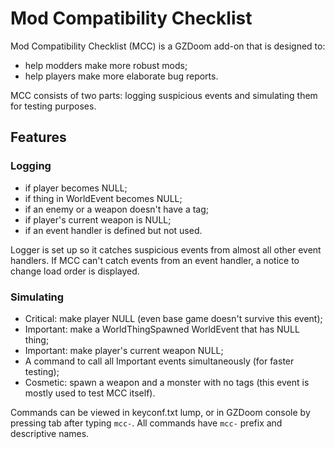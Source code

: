 # Mod Compatibility Checklist

Mod Compatibility Checklist (MCC) is a GZDoom add-on that is designed to:
- help modders make more robust mods;
- help players make more elaborate bug reports.

MCC consists of two parts: logging suspicious events and simulating them for
testing purposes.

## Features

### Logging

- if player becomes NULL;
- if thing in WorldEvent becomes NULL;
- if an enemy or a weapon doesn't have a tag;
- if player's current weapon is NULL;
- if an event handler is defined but not used.

Logger is set up so it catches suspicious events from almost all other event
handlers. If MCC can't catch events from an event handler, a notice to change
load order is displayed.

### Simulating

- Critical: make player NULL (even base game doesn't survive this event);
- Important: make a WorldThingSpawned WorldEvent that has NULL thing;
- Important: make player's current weapon NULL;
- A command to call all Important events simultaneously (for faster testing);
- Cosmetic: spawn a weapon and a monster with no tags (this event is mostly used
  to test MCC itself).

Commands can be viewed in keyconf.txt lump, or in GZDoom console by pressing tab
after typing `mcc-`. All commands have `mcc-` prefix and descriptive names.

